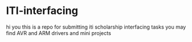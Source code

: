 # ITI-interfacing
hi you this is a repo for submitting iti scholarship interfacing tasks
you may find AVR and ARM drivers and mini projects
